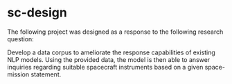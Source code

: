 # sc-design
The following project was designed as a response to the following research question:

Develop a data corpus to ameliorate the response capabilities of existing NLP models. Using the provided data, the model is then able to answer inquiries regarding suitable spacecraft instruments based on a given space-mission statement.
